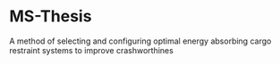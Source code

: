 # MS-Thesis
A method of selecting and configuring optimal energy absorbing cargo restraint systems to improve crashworthines
